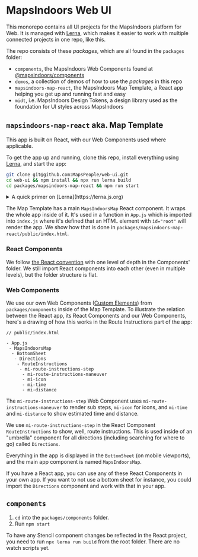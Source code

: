 # MapsIndoors Web UI

This monorepo contains all UI projects for the MapsIndoors platform for Web. It is managed with [Lerna](https://lerna.js.org), which makes it easier to work with multiple connected projects in one repo, like this.

The repo consists of these _packages_, which are all found in the `packages` folder:

- `components`, the MapsIndoors Web Components found at [@mapsindoors/components](https://www.npmjs.com/package/@mapsindoors/components)
- `demos`, a collection of demos of how to use the _packages_ in this repo
- `mapsindoors-map-react`, the MapsIndoors Map Template, a React app helping you get up and running fast and easy
- `midt`, i.e. MapsIndoors Design Tokens, a design library used as the foundation for UI styles across MapsIndoors

## `mapsindoors-map-react` aka. Map Template

This app is built on React, with our Web Components used where applicable.

To get the app up and running, clone this repo, install everything using [Lerna](https://lerna.js.org), and start the app:

```zsh
git clone git@github.com:MapsPeople/web-ui.git
cd web-ui && npm install && npx run lerna build
cd packages/mapsindoors-map-react && npm run start
```

<details>
  <summary>A quick primer on [Lerna](https://lerna.js.org)</summary>
  <p>Built on top of [npm's Workspaces feature](https://docs.npmjs.com/cli/v9/using-npm/workspaces?v=true), [Lerna](https://lerna.js.org) makes sure you install the packages defined in each individual _package's_ `package.json`. In this case, from `components`, `mapsindoors-map-react` and `midt`. At the same time, you install the latest version of each of those projects so you can work with them across your _packages_ in this repo. We often make changes to `components` we need for a feature in the `mapsindoors-map-react` project. Using [Lerna](https://lerna.js.org), we don't have to deal with `npm link`, but can work on one feature across projects easily.</p>
</details>

The Map Template has a main `MapsIndoorsMap` React component. It wraps the whole app inside of it. It's used in a function in `App.js` which is imported into `index.js` where it's defined that an HTML element with `id="root"` will render the app. We show how that is done in `packages/mapsindoors-map-react/public/index.html`.

### React Components

We follow [the React convention](https://reactjs.org/docs/faq-structure.html#avoid-too-much-nesting) with one level of depth in the Components' folder. We still import React components into each other (even in multiple levels), but the folder structure is flat.

### Web Components

We use our own Web Components ([Custom Elements](https://developer.mozilla.org/en-US/docs/Web/Web_Components/Using_custom_elements)) from `packages/components` inside of the Map Template. To illustrate the relation between the React app, its React Components and our Web Components, here's a drawing of how this works in the Route Instructions part of the app:

```
// public/index.html

- App.js
 - MapsIndoorsMap
  - BottomSheet
   - Directions
    - RouteInstructions
     - mi-route-instructions-step
      - mi-route-instructions-maneuver
      - mi-icon
      - mi-time
      - mi-distance
```

The `mi-route-instructions-step` Web Component uses `mi-route-instructions-maneuver` to render sub steps, `mi-icon` for icons, and `mi-time` and `mi-distance` to show estimated time and distance.

We use `mi-route-instructions-step` in the React Component `RouteInstructions` to show, well, route instructions. This is used inside of an "umbrella" component for all directions (including searching for where to go) called `Directions`.

Everything in the app is displayed in the `BottomSheet` (on mobile viewports), and the main app component is named `MapsIndoorsMap`.

If you have a React app, you can use any of these React Components in your own app. If you want to not use a bottom sheet for instance, you could import the `Directions` component and work with that in your app.

## `components`

1. `cd` into the `packages/components` folder.
2. Run `npm start`

To have any Stencil component changes be reflected in the React project, you need to run  `npx lerna run build` from the root folder. There are no watch scripts yet.
